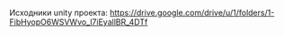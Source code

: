 Исходники unity проекта: https://drive.google.com/drive/u/1/folders/1-FibHyopO6WSVWvo_l7iEyallBR_4DTf

